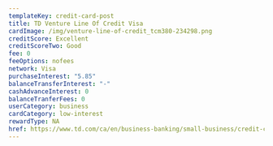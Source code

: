 ```yaml
---
templateKey: credit-card-post
title: TD Venture Line Of Credit Visa
cardImage: /img/venture-line-of-credit_tcm380-234298.png
creditScore: Excellent
creditScoreTwo: Good
fee: 0
feeOptions: nofees
network: Visa
purchaseInterest: "5.85"
balanceTransferInterest: "-"
cashAdvanceInterest: 0
balanceTranferFees: 0
userCategory: business
cardCategory: low-interest
rewardType: NA
href: https://www.td.com/ca/en/business-banking/small-business/credit-cards/venture-line-of-credit-visa-card/
---
```

